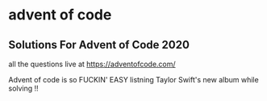 # advent of code
## Solutions For Advent of Code 2020
all the questions live at https://adventofcode.com/

Advent of code is so FUCKIN' EASY listning Taylor Swift's new album while solving !!

